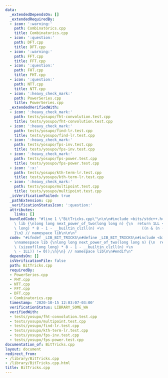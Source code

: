 ```yaml
---
data:
  _extendedDependsOn: []
  _extendedRequiredBy:
  - icon: ':warning:'
    path: Combinatorics.cpp
    title: Combinatorics.cpp
  - icon: ':question:'
    path: DFT.cpp
    title: DFT.cpp
  - icon: ':warning:'
    path: FFT.cpp
    title: FFT.cpp
  - icon: ':question:'
    path: FHT.cpp
    title: FHT.cpp
  - icon: ':question:'
    path: NTT.cpp
    title: NTT.cpp
  - icon: ':heavy_check_mark:'
    path: PowerSeries.cpp
    title: PowerSeries.cpp
  _extendedVerifiedWith:
  - icon: ':heavy_check_mark:'
    path: tests/yosupo/fht-convolution.test.cpp
    title: tests/yosupo/fht-convolution.test.cpp
  - icon: ':heavy_check_mark:'
    path: tests/yosupo/find-lr.test.cpp
    title: tests/yosupo/find-lr.test.cpp
  - icon: ':heavy_check_mark:'
    path: tests/yosupo/fps-inv.test.cpp
    title: tests/yosupo/fps-inv.test.cpp
  - icon: ':heavy_check_mark:'
    path: tests/yosupo/fps-power.test.cpp
    title: tests/yosupo/fps-power.test.cpp
  - icon: ':x:'
    path: tests/yosupo/kth-term-lr.test.cpp
    title: tests/yosupo/kth-term-lr.test.cpp
  - icon: ':heavy_check_mark:'
    path: tests/yosupo/multipoint.test.cpp
    title: tests/yosupo/multipoint.test.cpp
  _isVerificationFailed: true
  _pathExtension: cpp
  _verificationStatusIcon: ':question:'
  attributes:
    links: []
  bundledCode: "#line 1 \"BitTricks.cpp\"\n\n\n#include <bits/stdc++.h>\n\nnamespace\
    \ lib {\nlong long next_power_of_two(long long n) {\n  return 1LL << (sizeof(long\
    \ long) * 8 - 1 - __builtin_clzll(n) +\n                 ((n & (n - 1LL)) != 0));\n\
    }\n} // namespace lib\n\n\n"
  code: "#ifndef _LIB_BIT_TRICKS\n#define _LIB_BIT_TRICKS\n#include <bits/stdc++.h>\n\
    \nnamespace lib {\nlong long next_power_of_two(long long n) {\n  return 1LL <<\
    \ (sizeof(long long) * 8 - 1 - __builtin_clzll(n) +\n                 ((n & (n\
    \ - 1LL)) != 0));\n}\n} // namespace lib\n\n#endif\n"
  dependsOn: []
  isVerificationFile: false
  path: BitTricks.cpp
  requiredBy:
  - PowerSeries.cpp
  - FHT.cpp
  - NTT.cpp
  - FFT.cpp
  - DFT.cpp
  - Combinatorics.cpp
  timestamp: '2020-10-15 12:03:07-03:00'
  verificationStatus: LIBRARY_SOME_WA
  verifiedWith:
  - tests/yosupo/fht-convolution.test.cpp
  - tests/yosupo/multipoint.test.cpp
  - tests/yosupo/find-lr.test.cpp
  - tests/yosupo/kth-term-lr.test.cpp
  - tests/yosupo/fps-inv.test.cpp
  - tests/yosupo/fps-power.test.cpp
documentation_of: BitTricks.cpp
layout: document
redirect_from:
- /library/BitTricks.cpp
- /library/BitTricks.cpp.html
title: BitTricks.cpp
---
```

